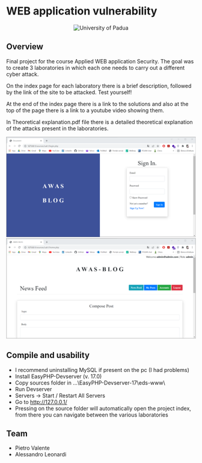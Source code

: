 # WEB application vulnerability

<p align="center">
    <img src="https://www.studyinfinland.fi/sites/default/files/styles/og_image/public/2018-10/Metropolia%20logo.png?itok=bGREw8CY" width="250" alt="University of Padua"/>
</p>

## Overview

Final project for the course Applied WEB application Security. The goal was to create 3 laboratories in which each one needs to carry out a different cyber attack. 

On the index page for each laboratory there is a brief description, followed by the link of the site to be attacked. Test yourself!

At the end of the index page there is a link to the solutions and also at the top of the page there is a link to a youtube video showing them.

In Theoretical explanation.pdf file there is a detailed theoretical explanation of the attacks present in the laboratories.

<img src="https://github.com/pietrovalente/WEB-applications-vulnerabilities-AWAS/blob/main/images/Login.png"/>

<img src="https://github.com/pietrovalente/WEB-applications-vulnerabilities-AWAS/blob/main/images/Home.png"/>

## Compile and usability

* I recommend uninstalling MySQL if present on the pc (I had problems)
* Install EasyPHP-Devserver (v. 17.0)
* Copy sources folder in ...\EasyPHP-Devserver-17\eds-www\
* Run Devserver
* Servers -> Start / Restart All Servers
* Go to http://127.0.0.1/
* Pressing on the source folder will automatically open the project index, from there you can navigate between the various laboratories

## Team

* Pietro Valente
* Alessandro Leonardi
